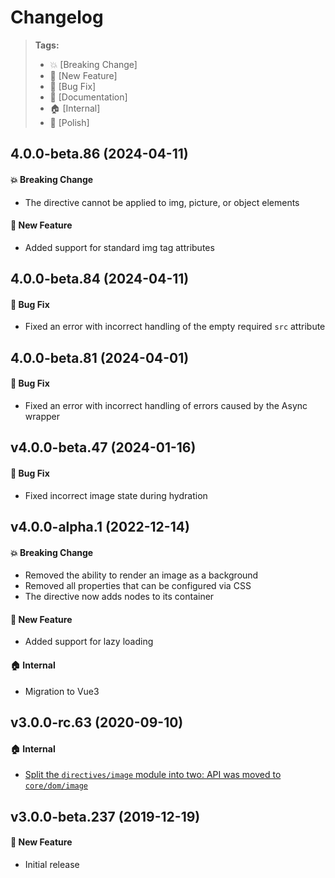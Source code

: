 Changelog
=========

> **Tags:**
> - :boom:       [Breaking Change]
> - :rocket:     [New Feature]
> - :bug:        [Bug Fix]
> - :memo:       [Documentation]
> - :house:      [Internal]
> - :nail_care:  [Polish]

## 4.0.0-beta.86 (2024-04-11)

#### :boom: Breaking Change

* The directive cannot be applied to img, picture, or object elements

#### :rocket: New Feature

* Added support for standard img tag attributes

## 4.0.0-beta.84 (2024-04-11)

#### :bug: Bug Fix

* Fixed an error with incorrect handling of the empty required `src` attribute

## 4.0.0-beta.81 (2024-04-01)

#### :bug: Bug Fix

* Fixed an error with incorrect handling of errors caused by the Async wrapper

## v4.0.0-beta.47 (2024-01-16)

#### :bug: Bug Fix

* Fixed incorrect image state during hydration

## v4.0.0-alpha.1 (2022-12-14)

#### :boom: Breaking Change

* Removed the ability to render an image as a background
* Removed all properties that can be configured via CSS
* The directive now adds nodes to its container

#### :rocket: New Feature

* Added support for lazy loading

#### :house: Internal

* Migration to Vue3

## v3.0.0-rc.63 (2020-09-10)

#### :house: Internal

* [Split the `directives/image` module into two: API was moved to `core/dom/image`](https://github.com/V4Fire/Client/issues/168)

## v3.0.0-beta.237 (2019-12-19)

#### :rocket: New Feature

* Initial release
